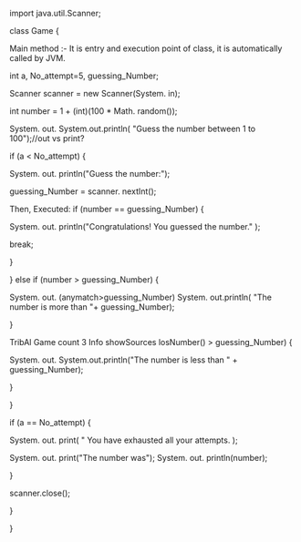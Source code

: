 import java.util.Scanner;

class Game {

Main method :- It is entry and execution point of class, it is automatically called by JVM.

int a, No_attempt=5, guessing_Number;

Scanner scanner = new Scanner(System. in);

int number = 1 + (int)(100 * Math. random());

System. out. System.out.println( "Guess the number between 1 to 100");//out vs print?

if (a < No_attempt) {

System. out. println("Guess the number:");

guessing_Number = scanner. nextInt();

Then, Executed: if (number == guessing_Number) {

System. out. println("Congratulations! You guessed the number." );

break;

}

} else if (number > guessing_Number) {

System. out. (anymatch>guessing_Number) System. out.println( "The number is more than "+ guessing_Number);

}

TribAl Game count 3 Info showSources losNumber() > guessing_Number) {

System. out. System.out.println("The number is less than " + guessing_Number);

}

}

if (a == No_attempt) {

System. out. print( " You have exhausted all your attempts. );

System. out. print("The number was"); System. out. println(number);

}

scanner.close();

}

}
